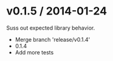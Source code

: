 
v0.1.5 / 2014-01-24
==================

Suss out expected library behavior.
 * Merge branch 'release/v0.1.4'
 * 0.1.4
 * Add more tests
